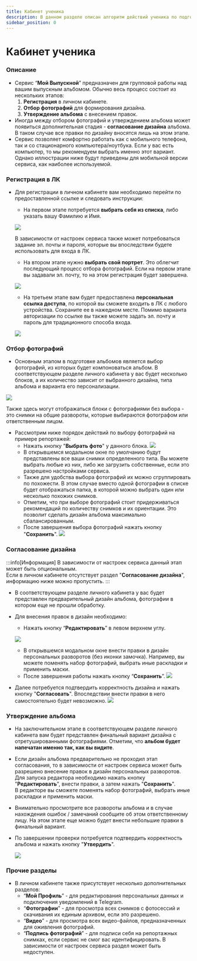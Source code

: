 ```yaml
---
title: Кабинет ученика
description: В данном разделе описан алгоритм действий ученика по подготовке альбома
sidebar_position: 0
---
```


# Кабинет ученика
### Описание
* Сервис “__Мой Выпускной__” предназначен для групповой работы над вашим выпускным альбомом. Обычно весь процесс состоит из нескольких этапов:
    1. __Регистрация__ в личном кабинете.
    2. __Отбор фотографий__ для формирования дизайна.
    3. __Утверждение альбома__ с внесением правок.
* Иногда между отбором фотографий и утверждением альбома может появиться дополнительная стадия - __согласование дизайна__ альбома. В таком случае все правки по дизайну вносятся лишь на этом этапе.
* Сервис позволяет комфортно работать как с мобильного телефона, так и со стационарного компьютера/ноутбука. Если у вас есть компьютер, то мы рекомендуем выбрать именно этот вариант. Однако иллюстрации ниже будут приведены для мобильной версии сервиса, как наиболее используемой.

### Регистрация в ЛК
* Для регистрации в личном кабинете вам необходимо  перейти по предоставленной ссылке и следовать инструкции:
    + На первом этапе потребуется __выбрать себя из списка__, либо указать вашу Фамилию и Имя. <br/>

    ![](../_media/general/registration-select-student.png)

    В зависимости от настроек сервиса также может потребоваться задание эл. почты и пароля, которые вы впоследствии будете использовать для входа в ЛК.
    + На втором этапе нужно __выбрать свой портрет__. Это облегчит последующий процесс отбора фотографий. Если на первом этапе вы задавали эл. почту, то на этом регистрация будет завершена.

    ![](../_media/general/select-portrait.png)

    + На третьем этапе вам будет предоставлена __персональная ссылка доступа__, по которой вы сможете входить в ЛК с любого устройства. Сохраните ее в нажедном месте. Помимо варианта авторизации по ссылке вы также можете задать эл. почту и пароль для традиционного способа входа.

    ![](../_media/general/share-personal-link.png)
    
### Отбор фотографий
 * Основным этапом в подготовке альбомов является выбор фотографий, из которых будет компоноваться альбом. В соответствующем разделе личного кабинета у вас будет несколько блоков, а их количество зависит от выбранного дизайна, типа альбома и варианта его персонализации. 

 ![](../_media/general/student-photo-selection.png)

 Также здесь могут отображаться блоки с фотографиями без выбора - это снимки на общие развороты, которые выбираются фотографом или ответственным лицом.
* Рассмотрим ниже порядок действий по выбору фотографий на примере репортажей:
    + Нажать кнопку "__Выбрать фото__" у данного блока.
    ![](../_media/general/select-photo-button.png)
    + В открывшемся модальном окне по умолчанию будут представлены все ваши снимки определенного типа. Вы можете выбрать любые из них, либо же загрузить собственные, если это разрешено настройками сервиса.
    + Также для удобства выбора фотографий их можно сгруппировать по похожести. В этом случае вместо одной фотографии в списке будет отображаться папка, в которой можно выбрать один или несколько похожих снимков.
    + Отметим, что при выборе фотографий стоит придерживаться рекомендаций по количеству снимков и их ориентации. Это позволит сделать дизайн альбома максимально сбалансированным.
    + После завершения выбора фотографий нажать кнопку "__Сохранить__".
    ![](../_media/general/select-student-photo-modal.png)


### Согласование дизайна
:::info[Информация]
В зависимости от настроек сервиса данный этап может быть опциональным.<br/> Если в личном кабинете отсутствует раздел "__Согласование дизайна__", информацию ниже можно пропустить.
:::
* В соответствующем разделе личного кабинета у вас будет представлен предварительный дизайн альбома, фотографии в котором еще не прошли обработку. 
* Для внесения правок в дизайн необходимо:
    + Нажать кнопку “__Редактировать__” в левом верхнем углу.

    ![](../_media/general/design-approval-edit.png)

    +  В открывшемся модальном окне внести правки в дизайн персональных разворотов (без иконки замочка). Например, вы можете поменять набор фотографий, выбрать иные раскладки и применить маски. 
    + После завершения работы нажать кнопку “__Сохранить__”.
    ![](../_media/general/design-editor.png)
* Далее потребуется подтвердить корректность дизайна и нажать кнопку "__Согласовать__". Впоследствии внести правки в него самостоятельно будет невозможно. 
  ![](../_media/general/approve-layout-button.png)

### Утверждение альбома
* На заключительном этапе в соответствующем разделе личного кабинета вам будет представлен финальный вариант дизайна с отретушированными фотографиями. Отметим, что __альбом будет напечатан именно так, как вы видите__.
* Если дизайн альбома предварительно не проходил этап согласования, то в зависимости от настроек сервиса может быть разрешено внесение правок в дизайн персональных разворотов. Для запуска редактора необходимо нажать кнопку "__Редактировать__", внести правки, а затем нажать "__Сохранить__".<br/>
В редакторе вы сможете поменять набор фотографий, выбрать иные раскладки и применить маски.
* Внимательно просмотрите все развороты альбома и в случае нахождения ошибок / замечаний сообщите об этом ответственному лицу. На этом этапе еще можно будет внести небольшие правки в финальный вариант.
* По завершении проверки потребуется подтвердить корректность альбома и нажать кнопку "__Утвердить__".

  ![](../_media/general/approve-album-button.png)

### Прочие разделы
* В личном кабинете также присутствует несколько дополнительных разделов:
    + “__Мой Профиль__” - для редактирования персональных данных и подключения уведомлений в Telegram.
    + “__Фотографии__” - для просмотра всех снимков с фотосессий и скачивания их единым архивом, если это разрешено.
    + “__Видео__” - для просмотра всех видео-файлов, предназначенных для оживления фотографий.
    + “__Подпись фотографий__” - для подписи себя на репортажных снимках, если сервис не смог вас идентифицировать. В зависимости от настроек сервиса раздел может быть недоступен.